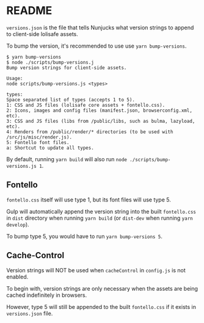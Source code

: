# README

`versions.json` is the file that tells Nunjucks what version strings to append to client-side lolisafe assets.

To bump the version, it's recommended to use use `yarn bump-versions`.

```none
$ yarn bump-versions
$ node ./scripts/bump-versions.j
Bump version strings for client-side assets.

Usage:
node scripts/bump-versions.js <types>

types:
Space separated list of types (accepts 1 to 5).
1: CSS and JS files (lolisafe core assets + fontello.css).
2: Icons, images and config files (manifest.json, browserconfig.xml, etc).
3: CSS and JS files (libs from /public/libs, such as bulma, lazyload, etc).
4: Renders from /public/render/* directories (to be used with /src/js/misc/render.js).
5: Fontello font files.
a: Shortcut to update all types.
```

By default, running `yarn build` will also run `node ./scripts/bump-versions.js 1`.

## Fontello

`fontello.css` itself will use type 1, but its font files will use type 5.

Gulp will automatically append the version string into the built `fontello.css` in `dist` directory when running `yarn build` (or `dist-dev` when running `yarn develop`).

To bump type 5, you would have to run `yarn bump-versions 5`.

## Cache-Control

Version strings will NOT be used when `cacheControl` in `config.js` is not enabled.

To begin with, version strings are only necessary when the assets are being cached indefinitely in browsers.

However, type 5 will still be appended to the built `fontello.css` if it exists in `versions.json` file.
